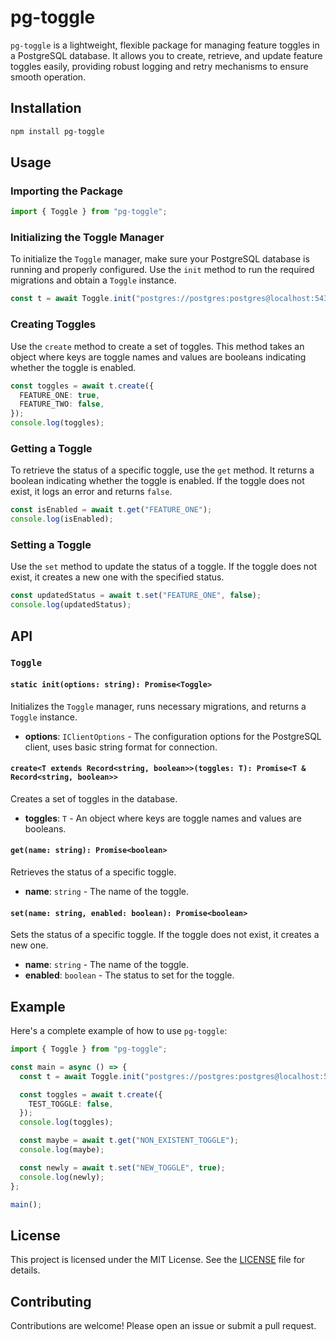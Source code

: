 # pg-toggle

`pg-toggle` is a lightweight, flexible package for managing feature toggles in a PostgreSQL database. It allows you to create, retrieve, and update feature toggles easily, providing robust logging and retry mechanisms to ensure smooth operation.

## Installation

```bash
npm install pg-toggle
```

## Usage

### Importing the Package

```typescript
import { Toggle } from "pg-toggle";
```

### Initializing the Toggle Manager

To initialize the `Toggle` manager, make sure your PostgreSQL database is running and properly configured. Use the `init` method to run the required migrations and obtain a `Toggle` instance.

```typescript
const t = await Toggle.init("postgres://postgres:postgres@localhost:5433/database");
```

### Creating Toggles

Use the `create` method to create a set of toggles. This method takes an object where keys are toggle names and values are booleans indicating whether the toggle is enabled.

```typescript
const toggles = await t.create({
  FEATURE_ONE: true,
  FEATURE_TWO: false,
});
console.log(toggles);
```

### Getting a Toggle

To retrieve the status of a specific toggle, use the `get` method. It returns a boolean indicating whether the toggle is enabled. If the toggle does not exist, it logs an error and returns `false`.

```typescript
const isEnabled = await t.get("FEATURE_ONE");
console.log(isEnabled);
```

### Setting a Toggle

Use the `set` method to update the status of a toggle. If the toggle does not exist, it creates a new one with the specified status.

```typescript
const updatedStatus = await t.set("FEATURE_ONE", false);
console.log(updatedStatus);
```

## API

### `Toggle`

#### `static init(options: string): Promise<Toggle>`

Initializes the `Toggle` manager, runs necessary migrations, and returns a `Toggle` instance.

- **options**: `IClientOptions` - The configuration options for the PostgreSQL client, uses basic string format for connection.

#### `create<T extends Record<string, boolean>>(toggles: T): Promise<T & Record<string, boolean>>`

Creates a set of toggles in the database.

- **toggles**: `T` - An object where keys are toggle names and values are booleans.

#### `get(name: string): Promise<boolean>`

Retrieves the status of a specific toggle.

- **name**: `string` - The name of the toggle.

#### `set(name: string, enabled: boolean): Promise<boolean>`

Sets the status of a specific toggle. If the toggle does not exist, it creates a new one.

- **name**: `string` - The name of the toggle.
- **enabled**: `boolean` - The status to set for the toggle.

## Example

Here's a complete example of how to use `pg-toggle`:

```typescript
import { Toggle } from "pg-toggle";

const main = async () => {
  const t = await Toggle.init("postgres://postgres:postgres@localhost:5433/database");

  const toggles = await t.create({
    TEST_TOGGLE: false,
  });
  console.log(toggles);

  const maybe = await t.get("NON_EXISTENT_TOGGLE");
  console.log(maybe);

  const newly = await t.set("NEW_TOGGLE", true);
  console.log(newly);
};

main();
```

## License

This project is licensed under the MIT License. See the [LICENSE](LICENSE) file for details.

## Contributing

Contributions are welcome! Please open an issue or submit a pull request.
